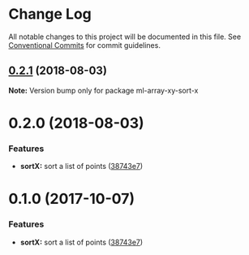 # Change Log

All notable changes to this project will be documented in this file.
See [Conventional Commits](https://conventionalcommits.org) for commit guidelines.

<a name="0.2.1"></a>
## [0.2.1](https://github.com/mljs/array-xy/compare/ml-array-xy-sort-x@0.2.0...ml-array-xy-sort-x@0.2.1) (2018-08-03)

**Note:** Version bump only for package ml-array-xy-sort-x





<a name="0.2.0"></a>
# 0.2.0 (2018-08-03)


### Features

* **sortX:** sort a list of points ([38743e7](https://github.com/mljs/array-xy/commit/38743e7))





<a name="0.1.0"></a>
# 0.1.0 (2017-10-07)


### Features

* **sortX:** sort a list of points ([38743e7](https://github.com/mljs/array-xy/commit/38743e7))

